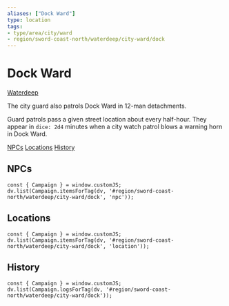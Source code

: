 ```yaml
---
aliases: ["Dock Ward"]
type: location
tags: 
- type/area/city/ward
- region/sword-coast-north/waterdeep/city-ward/dock
---
```

# Dock Ward
<span class="subhead">[Waterdeep](waterdeep.md)</span>

The city guard also patrols Dock Ward in 12-man detachments.

 Guard patrols pass a given street location about every half-hour. They appear in `dice: 2d4` minutes when a city watch patrol blows a warning horn in Dock Ward.

<span class="nav">[NPCs](#NPCs) [Locations](#Locations) [History](#History)</span>

## NPCs

```dataviewjs
const { Campaign } = window.customJS;
dv.list(Campaign.itemsForTag(dv, '#region/sword-coast-north/waterdeep/city-ward/dock', 'npc'));
```

## Locations

```dataviewjs
const { Campaign } = window.customJS;
dv.list(Campaign.itemsForTag(dv, '#region/sword-coast-north/waterdeep/city-ward/dock', 'location'));
```

## History
```dataviewjs
const { Campaign } = window.customJS;
dv.list(Campaign.logsForTag(dv, '#region/sword-coast-north/waterdeep/city-ward/dock'));
```